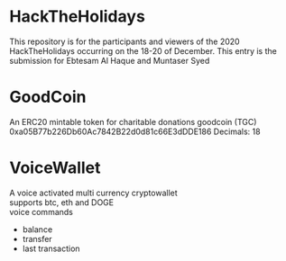 # HackTheHolidays
This repository is for the participants and viewers of the 2020 HackTheHolidays occurring on the 18-20 of December. This entry is the submission for Ebtesam Al Haque and Muntaser Syed

# GoodCoin
An ERC20 mintable token for charitable donations
goodcoin (TGC)
0xa05B77b226Db60Ac7842B22d0d81c66E3dDDE186
Decimals: 18
  
# VoiceWallet  
A voice activated multi currency cryptowallet  
supports btc, eth and DOGE  
voice commands  
- balance  
- transfer  
- last transaction
